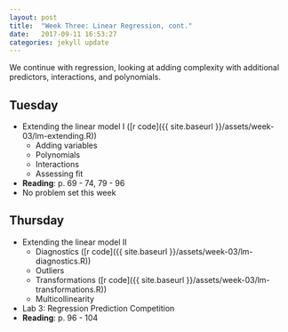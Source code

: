 ```yaml
---
layout: post
title:  "Week Three: Linear Regression, cont."
date:   2017-09-11 16:53:27
categories: jekyll update
---
```


We continue with regression, looking at adding complexity with additional
predictors, interactions, and polynomials.

## Tuesday
- Extending the linear model I ([r code]({{ site.baseurl }}/assets/week-03/lm-extending.R))
  - Adding variables
  - Polynomials
  - Interactions
  - Assessing fit
- **Reading**: p. 69 - 74, 79 - 96
- No problem set this week

## Thursday
- Extending the linear model II
  - Diagnostics ([r code]({{ site.baseurl }}/assets/week-03/lm-diagnostics.R))
  - Outliers
  - Transformations ([r code]({{ site.baseurl }}/assets/week-03/lm-transformations.R))
  - Multicollinearity
- Lab 3: Regression Prediction Competition
- **Reading**: p. 96 - 104


